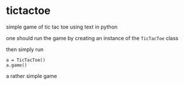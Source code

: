 # tictactoe
simple game of tic tac toe using text in python

one should run the game by creating an instance of the ```TicTacToe``` class

then simply run

```
a = TicTacToe()
a.game()
```

a rather simple game
